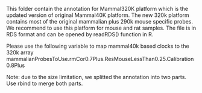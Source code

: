This folder contain the annotation for Mammal320K platform which is the updated version of original Mammal40K platform. 
The new 320k platform contains most of the original mammalian plus 290k mouse specific probes. We recommend to use this platform for mouse and rat samples. The file is in RDS format and can be opened by readRDS() function in R. 

Please use the following variable to map mammal40k based clocks to the 320k array
mammalianProbesToUse.rmCor0.7Plus.ResMouseLessThan0.25.Calibration0.8Plus 

Note: due to the size limitation, we splitted the annotation into two parts. Use rbind to merge both parts. 
